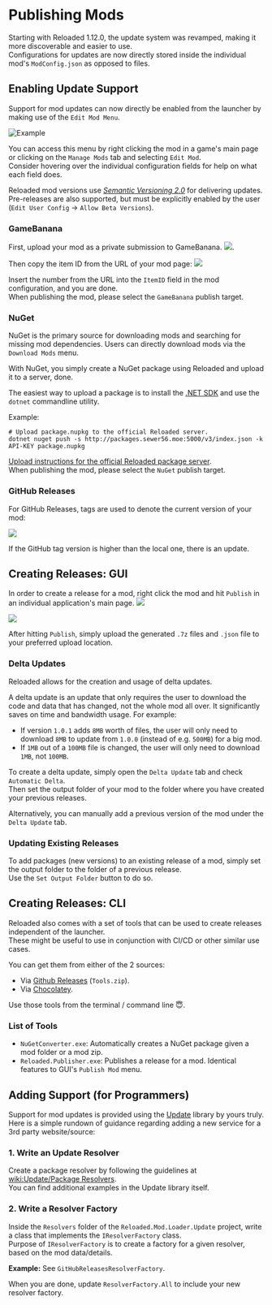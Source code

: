 # Publishing Mods

Starting with Reloaded 1.12.0, the update system was revamped, making it more discoverable and easier to use.  
Configurations for updates are now directly stored inside the individual mod's `ModConfig.json` as opposed to files.  

## Enabling Update Support

Support for mod updates can now directly be enabled from the launcher by making use of the `Edit Mod Menu`.  

![Example](./Images/Publish-Edit-GUI-1.png)

You can access this menu by right clicking the mod in a game's main page or clicking on the `Manage Mods` tab and selecting `Edit Mod`.  
Consider hovering over the individual configuration fields for help on what each field does.  

Reloaded mod versions use *[Semantic Versioning 2.0](https://semver.org)* for delivering updates.  
Pre-releases are also supported, but must be explicitly enabled by the user (`Edit User Config` -> `Allow Beta Versions`).  

### GameBanana

First, upload your mod as a private submission to GameBanana. 
![](./Images/GameBananaPrivate.png).

Then copy the item ID from the URL of your mod page: 
![](./Images/GameBananaUrl.png)

Insert the number from the URL into the `ItemID` field in the mod configuration, and you are done.  
When publishing the mod, please select the `GameBanana` publish target.  

### NuGet 

NuGet is the primary source for downloading mods and searching for missing mod dependencies.
Users can directly download mods via the `Download Mods` menu.

With NuGet, you simply create a NuGet package using Reloaded and upload it to a server, done.  

The easiest way to upload a package is to install the [.NET SDK](https://dotnet.microsoft.com/download/dotnet/thank-you/sdk-5.0.101-windows-x64-installer) and use the `dotnet` commandline utility. 

Example:  
```
# Upload package.nupkg to the official Reloaded server.
dotnet nuget push -s http://packages.sewer56.moe:5000/v3/index.json -k API-KEY package.nupkg
```

[Upload instructions for the official Reloaded package server](http://packages.sewer56.moe:5000/upload).  
When publishing the mod, please select the `NuGet` publish target.  

### GitHub Releases

For GitHub Releases, tags are used to denote the current version of your mod:  

![](./Images/GitHubTag.png)

If the GitHub tag version is higher than the local one, there is an update.  

## Creating Releases: GUI

In order to create a release for a mod, right click the mod and hit `Publish` in an individual application's main page.
![](./Images/Publish-GUI-1.png)  

![](./Images/Publish-GUI-2.png)  

After hitting `Publish`, simply upload the generated `.7z` files and `.json` file to your preferred upload location.  

### Delta Updates

Reloaded allows for the creation and usage of delta updates.  

A delta update is an update that only requires the user to download the code and data that has changed, not the whole mod all over. It significantly saves on time and bandwidth usage. For example:  

- If version `1.0.1` adds `8MB` worth of files, the user will only need to download `8MB` to update from `1.0.0` (instead of e.g. `500MB`) for a big mod.  
- If `1MB` out of a `100MB` file is changed, the user will only need to download `1MB`, not `100MB`.  

To create a delta update, simply open the `Delta Update` tab and check `Automatic Delta`.  
Then set the output folder of your mod to the folder where you have created your previous releases. 

Alternatively, you can manually add a previous version of the mod under the `Delta Update` tab.

### Updating Existing Releases

To add packages (new versions) to an existing release of a mod, simply set the output folder to the folder of a previous release.  
Use the `Set Output Folder` button to do so.  

## Creating Releases: CLI

Reloaded also comes with a set of tools that can be used to create releases independent of the launcher.  
These might be useful to use in conjunction with CI/CD or other similar use cases.  

You can get them from either of the 2 sources:  

- Via [Github Releases](https://github.com/Reloaded-Project/Reloaded-II/releases) (`Tools.zip`).  
- Via [Chocolatey](https://chocolatey.org/packages/reloaded-ii-tools).  

Use those tools from the terminal / command line 😇.

### List of Tools

- `NuGetConverter.exe`: Automatically creates a NuGet package given a mod folder or a mod zip.  
- `Reloaded.Publisher.exe`: Publishes a release for a mod. Identical features to GUI's `Publish Mod` menu.  

## Adding Support (for Programmers)

Support for mod updates is provided using the [Update](https://github.com/Sewer56/Update) library by yours truly.  
Here is a simple rundown of guidance regarding adding a new service for a 3rd party website/source:

### 1. Write an Update Resolver

Create a package resolver by following the guidelines at [wiki:Update/Package Resolvers](https://sewer56.dev/Update/extensibility/package-resolvers/).  
You can find additional examples in the Update library itself.  

### 2. Write a Resolver Factory 

Inside the `Resolvers` folder of the `Reloaded.Mod.Loader.Update` project, write a class that implements the `IResolverFactory` class.  
Purpose of `IResolverFactory` is to create a factory for a given resolver, based on the mod data/details.  

**Example:** See `GitHubReleasesResolverFactory`.

When you are done, update `ResolverFactory.All` to include your new resolver factory.
